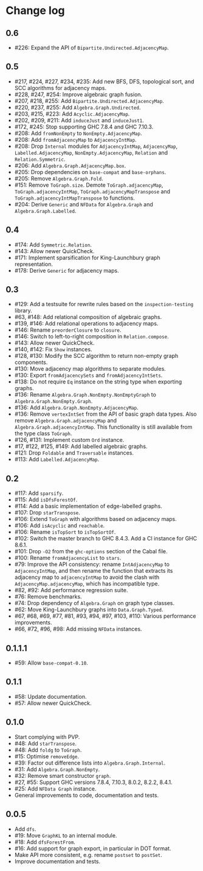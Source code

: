 # Change log

## 0.6

* #226: Expand the API of `Bipartite.Undirected.AdjacencyMap`.

## 0.5

* #217, #224, #227, #234, #235: Add new BFS, DFS, topological sort, and SCC
                                algorithms for adjacency maps.
* #228, #247, #254: Improve algebraic graph fusion.
* #207, #218, #255: Add `Bipartite.Undirected.AdjacencyMap`.
* #220, #237, #255: Add `Algebra.Graph.Undirected`.
* #203, #215, #223: Add `Acyclic.AdjacencyMap`.
* #202, #209, #211: Add `induceJust` and `induceJust1`.
* #172, #245: Stop supporting GHC 7.8.4 and GHC 7.10.3.
* #208: Add `fromNonEmpty` to `NonEmpty.AdjacencyMap`.
* #208: Add `fromAdjacencyMap` to `AdjacencyIntMap`.
* #208: Drop `Internal` modules for `AdjacencyIntMap`, `AdjacencyMap`,
        `Labelled.AdjacencyMap`, `NonEmpty.AdjacencyMap`, `Relation` and
        `Relation.Symmetric`.
* #206: Add `Algebra.Graph.AdjacencyMap.box`.
* #205: Drop dependencies on `base-compat` and `base-orphans`.
* #205: Remove `Algebra.Graph.Fold`.
* #151: Remove `ToGraph.size`. Demote `ToGraph.adjacencyMap`,
        `ToGraph.adjacencyIntMap`, `ToGraph.adjacencyMapTranspose` and
        `ToGraph.adjacencyIntMapTranspose` to functions.
* #204: Derive `Generic` and `NFData` for `Algebra.Graph` and `Algebra.Graph.Labelled`.

## 0.4

* #174: Add `Symmetric.Relation`.
* #143: Allow newer QuickCheck.
* #171: Implement sparsification for King-Launchbury graph representation.
* #178: Derive `Generic` for adjacency maps.

## 0.3

* #129: Add a testsuite for rewrite rules based on the `inspection-testing` library.
* #63, #148: Add relational composition of algebraic graphs.
* #139, #146: Add relational operations to adjacency maps.
* #146: Rename `preorderClosure` to `closure`.
* #146: Switch to left-to-right composition in `Relation.compose`.
* #143: Allow newer QuickCheck.
* #140, #142: Fix `Show` instances.
* #128, #130: Modify the SCC algorithm to return non-empty graph components.
* #130: Move adjacency map algorithms to separate modules.
* #130: Export `fromAdjacencySets` and `fromAdjacencyIntSets`.
* #138: Do not require `Eq` instance on the string type when exporting graphs.
* #136: Rename `Algebra.Graph.NonEmpty.NonEmptyGraph` to `Algebra.Graph.NonEmpty.Graph`.
* #136: Add `Algebra.Graph.NonEmpty.AdjacencyMap`.
* #136: Remove `vertexIntSet` from the API of basic graph data types. Also
        remove `Algebra.Graph.adjacencyMap` and `Algebra.Graph.adjacencyIntMap`.
        This functionality is still available from the type class `ToGraph`.
* #126, #131: Implement custom `Ord` instance.
* #17, #122, #125, #149: Add labelled algebraic graphs.
* #121: Drop `Foldable` and `Traversable` instances.
* #113: Add `Labelled.AdjacencyMap`.

## 0.2

* #117: Add `sparsify`.
* #115: Add `isDfsForestOf`.
* #114: Add a basic implementation of edge-labelled graphs.
* #107: Drop `starTranspose`.
* #106: Extend `ToGraph` with algorithms based on adjacency maps.
* #106: Add `isAcyclic` and `reachable`.
* #106: Rename `isTopSort` to `isTopSortOf`.
* #102: Switch the master branch to GHC 8.4.3. Add a CI instance for GHC 8.6.1.
* #101: Drop `-O2` from the `ghc-options` section of the Cabal file.
* #100: Rename `fromAdjacencyList` to `stars`.
* #79: Improve the API consistency: rename `IntAdjacencyMap` to `AdjacencyIntMap`,
       and then rename the function that extracts its adjacency map to
       `adjacencyIntMap` to avoid the clash with `AdjacencyMap.adjacencyMap`,
       which has incompatible type.
* #82, #92: Add performance regression suite.
* #76: Remove benchmarks.
* #74: Drop dependency of `Algebra.Graph` on graph type classes.
* #62: Move King-Launchbury graphs into `Data.Graph.Typed`.
* #67, #68, #69, #77, #81, #93, #94, #97, #103, #110: Various performance improvements.
* #66, #72, #96, #98: Add missing `NFData` instances.

## 0.1.1.1

* #59: Allow `base-compat-0.10`.

## 0.1.1

* #58: Update documentation.
* #57: Allow newer QuickCheck.

## 0.1.0

* Start complying with PVP.
* #48: Add `starTranspose`.
* #48: Add `foldg` to `ToGraph`.
* #15: Optimise `removeEdge`.
* #39: Factor out difference lists into `Algebra.Graph.Internal`.
* #31: Add `Algebra.Graph.NonEmpty`.
* #32: Remove smart constructor `graph`.
* #27, #55: Support GHC versions 7.8.4, 7.10.3, 8.0.2, 8.2.2, 8.4.1.
* #25: Add `NFData Graph` instance.
* General improvements to code, documentation and tests.

## 0.0.5

* Add `dfs`.
* #19: Move `GraphKL` to an internal module.
* #18: Add `dfsForestFrom`.
* #16: Add support for graph export, in particular in DOT format.
* Make API more consistent, e.g. rename `postset` to `postSet`.
* Improve documentation and tests.
